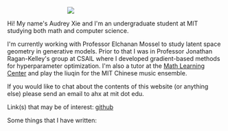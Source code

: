
<img src="static/img/squash.jpg"
     style="display:block;float:none;margin-left:auto;margin-right:auto;max-width:225px">

Hi! My name's Audrey Xie and I'm an undergraduate student at MIT studying both math and computer science.

I'm currently working with Professor Elchanan Mossel to study latent space geometry in generative models. Prior to that I was in Professor Jonathan Ragan-Kelley's group at CSAIL where I developed gradient-based methods for hyperparameter optimization. I'm also a tutor at the [Math Learning Center](https://math.mit.edu/learningcenter/) and play the liuqin for the MIT Chinese music ensemble.

If you would like to chat about the contents of this website (or anything else) please send an email to ahx at mit dot edu.

Link(s) that may be of interest: [github](https://github.com/0aax)

Some things that I have written: